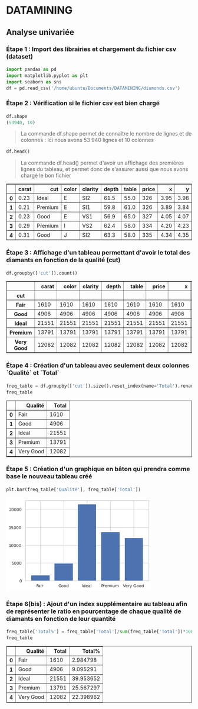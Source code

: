 <h1>DATAMINING</h1>

<h2>Analyse univariée</h2>

<h3>Étape 1 : Import des librairies et chargement du fichier csv (dataset)</h3>

```python
import pandas as pd
import matplotlib.pyplot as plt
import seaborn as sns
df = pd.read_csv('/home/ubuntu/Documents/DATAMINING/diamonds.csv')
```

<h3>Étape 2 : Vérification si le fichier csv est bien chargé</h3>

```python
df.shape
(53940, 10)
```

> La commande df.shape permet de connaître le nombre de lignes et de colonnes : Ici nous avons 53 940 lignes et 10 colonnes
    
    
```python
df.head()
```

> La commande df.head() permet d'avoir un affichage des premières lignes du tableau, et permet donc de s'assurer aussi que nous avons chargé le bon fichier

<div>
<table border="1" class="dataframe">
  <thead>
    <tr style="text-align: right;">
      <th></th>
      <th>carat</th>
      <th>cut</th>
      <th>color</th>
      <th>clarity</th>
      <th>depth</th>
      <th>table</th>
      <th>price</th>
      <th>x</th>
      <th>y</th>
      <th>z</th>
    </tr>
  </thead>
  <tbody>
    <tr>
      <th>0</th>
      <td>0.23</td>
      <td>Ideal</td>
      <td>E</td>
      <td>SI2</td>
      <td>61.5</td>
      <td>55.0</td>
      <td>326</td>
      <td>3.95</td>
      <td>3.98</td>
      <td>2.43</td>
    </tr>
    <tr>
      <th>1</th>
      <td>0.21</td>
      <td>Premium</td>
      <td>E</td>
      <td>SI1</td>
      <td>59.8</td>
      <td>61.0</td>
      <td>326</td>
      <td>3.89</td>
      <td>3.84</td>
      <td>2.31</td>
    </tr>
    <tr>
      <th>2</th>
      <td>0.23</td>
      <td>Good</td>
      <td>E</td>
      <td>VS1</td>
      <td>56.9</td>
      <td>65.0</td>
      <td>327</td>
      <td>4.05</td>
      <td>4.07</td>
      <td>2.31</td>
    </tr>
    <tr>
      <th>3</th>
      <td>0.29</td>
      <td>Premium</td>
      <td>I</td>
      <td>VS2</td>
      <td>62.4</td>
      <td>58.0</td>
      <td>334</td>
      <td>4.20</td>
      <td>4.23</td>
      <td>2.63</td>
    </tr>
    <tr>
      <th>4</th>
      <td>0.31</td>
      <td>Good</td>
      <td>J</td>
      <td>SI2</td>
      <td>63.3</td>
      <td>58.0</td>
      <td>335</td>
      <td>4.34</td>
      <td>4.35</td>
      <td>2.75</td>
    </tr>
  </tbody>
</table>
</div>

<h3>Étape 3 : Affichage d'un tableau permettant d'avoir le total des diamants en fonction de la qualité (cut)</h3>

```python
df.groupby(['cut']).count()
```

<div>
<table border="1" class="dataframe">
  <thead>
    <tr style="text-align: right;">
      <th></th>
      <th>carat</th>
      <th>color</th>
      <th>clarity</th>
      <th>depth</th>
      <th>table</th>
      <th>price</th>
      <th>x</th>
      <th>y</th>
      <th>z</th>
    </tr>
    <tr>
      <th>cut</th>
      <th></th>
      <th></th>
      <th></th>
      <th></th>
      <th></th>
      <th></th>
      <th></th>
      <th></th>
      <th></th>
    </tr>
  </thead>
  <tbody>
    <tr>
      <th>Fair</th>
      <td>1610</td>
      <td>1610</td>
      <td>1610</td>
      <td>1610</td>
      <td>1610</td>
      <td>1610</td>
      <td>1610</td>
      <td>1610</td>
      <td>1610</td>
    </tr>
    <tr>
      <th>Good</th>
      <td>4906</td>
      <td>4906</td>
      <td>4906</td>
      <td>4906</td>
      <td>4906</td>
      <td>4906</td>
      <td>4906</td>
      <td>4906</td>
      <td>4906</td>
    </tr>
    <tr>
      <th>Ideal</th>
      <td>21551</td>
      <td>21551</td>
      <td>21551</td>
      <td>21551</td>
      <td>21551</td>
      <td>21551</td>
      <td>21551</td>
      <td>21551</td>
      <td>21551</td>
    </tr>
    <tr>
      <th>Premium</th>
      <td>13791</td>
      <td>13791</td>
      <td>13791</td>
      <td>13791</td>
      <td>13791</td>
      <td>13791</td>
      <td>13791</td>
      <td>13791</td>
      <td>13791</td>
    </tr>
    <tr>
      <th>Very Good</th>
      <td>12082</td>
      <td>12082</td>
      <td>12082</td>
      <td>12082</td>
      <td>12082</td>
      <td>12082</td>
      <td>12082</td>
      <td>12082</td>
      <td>12082</td>
    </tr>
  </tbody>
</table>
</div>

<h3>Étape 4 : Création d'un tableau avec seulement deux colonnes `Qualité` et `Total`</h3>

```python
freq_table = df.groupby(['cut']).size().reset_index(name='Total').rename(columns={'cut': 'Qualité'})
freq_table
```

<div>
<table border="1" class="dataframe">
  <thead>
    <tr style="text-align: right;">
      <th></th>
      <th>Qualité</th>
      <th>Total</th>
    </tr>
  </thead>
  <tbody>
    <tr>
      <th>0</th>
      <td>Fair</td>
      <td>1610</td>
    </tr>
    <tr>
      <th>1</th>
      <td>Good</td>
      <td>4906</td>
    </tr>
    <tr>
      <th>2</th>
      <td>Ideal</td>
      <td>21551</td>
    </tr>
    <tr>
      <th>3</th>
      <td>Premium</td>
      <td>13791</td>
    </tr>
    <tr>
      <th>4</th>
      <td>Very Good</td>
      <td>12082</td>
    </tr>
  </tbody>
</table>
</div>

<h3>Étape 5 : Création d'un graphique en bâton qui prendra comme base le nouveau tableau créé</h3>

```python
plt.bar(freq_table['Qualité'], freq_table['Total'])
```
    
![png](output_4_1.png)
    
<h3>Étape 6(bis) : Ajout d'un index supplémentaire au tableau afin de représenter le ratio en pourçentage de chaque qualité de diamants en fonction de leur quantité</h3>

```python
freq_table['Total%'] = freq_table['Total']/sum(freq_table['Total'])*100
freq_table
```

<div>
<table border="1" class="dataframe">
  <thead>
    <tr style="text-align: right;">
      <th></th>
      <th>Qualité</th>
      <th>Total</th>
      <th>Total%</th>
    </tr>
  </thead>
  <tbody>
    <tr>
      <th>0</th>
      <td>Fair</td>
      <td>1610</td>
      <td>2.984798</td>
    </tr>
    <tr>
      <th>1</th>
      <td>Good</td>
      <td>4906</td>
      <td>9.095291</td>
    </tr>
    <tr>
      <th>2</th>
      <td>Ideal</td>
      <td>21551</td>
      <td>39.953652</td>
    </tr>
    <tr>
      <th>3</th>
      <td>Premium</td>
      <td>13791</td>
      <td>25.567297</td>
    </tr>
    <tr>
      <th>4</th>
      <td>Very Good</td>
      <td>12082</td>
      <td>22.398962</td>
    </tr>
  </tbody>
</table>
</div>
